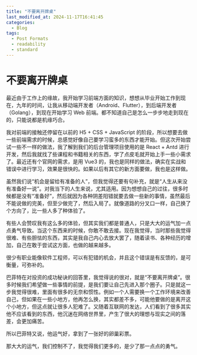 ```yaml
---
title: "不要离开牌桌"
last_modified_at: 2024-11-17T16:41:45
categories:
  - Blog
tags:
  - Post Formats
  - readability
  - standard
---
```


# 不要离开牌桌
最近由于工作上的缘故，我开始学习前端方面的知识，想想从毕业开始工作到现在，九年的时间，让我从移动端开发者（Android、Flutter），到后端开发者（Golang），到现在开始学习 Web 前端。都不知道自己是怎么一步步地走到现在的，只能说都是机缘巧合。

我对前端的接触还停留在以前的 H5 + CSS + JavaScript 的阶段，所以想要去做一些前端需求的时候，总感觉好像自己要学习蛮多的东西才能开始。但这次开始尝试一些不一样的做法，我了解到我们的后台管理项目使用的是 React + Antd 进行开发，然后我就找了些课程和书籍相关的东西，学了点皮毛就开始上手一些小需求了。最近还有个官网的需求，是用 Vue3 的，我也是同样的做法，确实在实战和错误中进行学习，效果是很快的。如果以后有其它的新方面要做，我也是这样做。

虽然我们说“机会是留给有准备的人”，但我觉得还要有句补充，就是“人生从来没有准备好一说”。对我当下的人生来说，尤其适用。因为想想自己的过往，很多时候都是没有“准备好”，然后就因为各种阴差阳错就要去做一些新的事情，虽然最后不能说做的完美，但至少做完了，然后入局了。就像道路的分叉口一样，自己换了个方向了，比一些人多了种体验了。

有些人会赞叹我有这么多的体验，但其实我们都是普通人，只是大大的运气加一点点勇气导致。当这个东西来的时候，你敢不敢去接。现在我觉得，当时那些我觉得很难、有些胆怯的东西，其实是我自己内心去放大罢了，随着读书、各种经历的增加，自己在敢于尝试这方面，也做的越来越多。

很少有职业能像软件工程师，可以有犯错的机会，并且这个错误是有反馈的，是可衡量，可弥补的。

巴菲特在对投资的成功秘诀的回答里，我觉得说的很对，就是“不要离开牌桌”。很多时候我们希望做一些事情的前提，是我们要让自己先进入那个圈子。只是就这一步我觉得很难，里面有很多的无奈和惯性。例如一个人需要换一个工作环境来改善自己，但如果在一些小地方，他再怎么换，其实都差不多，可能他要做的是离开这个小地方，但这点就让很多人犯难了。又随着互联网的发达，人们看到了很多其实他不应该看到的东西，他沉迷在网络世界里，产生了很大的理想与现实之间的落差，会更加痛苦。

所以巴菲特又说，他运气好，拿到了一张好的卵巢彩票。

那大大的运气，我们控制不了，我觉得我们更多的，是少了那一点点的勇气。




